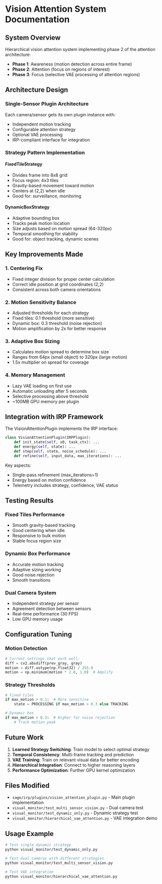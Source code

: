 # Vision Attention System Documentation

## System Overview
Hierarchical vision attention system implementing phase 2 of the attention architecture:
- **Phase 1**: Awareness (motion detection across entire frame)
- **Phase 2**: Attention (focus on regions of interest)
- **Phase 3**: Focus (selective VAE processing of attention regions)

## Architecture Design

### Single-Sensor Plugin Architecture
Each camera/sensor gets its own plugin instance with:
- Independent motion tracking
- Configurable attention strategy
- Optional VAE processing
- IRP-compliant interface for integration

### Strategy Pattern Implementation

#### FixedTileStrategy
- Divides frame into 8x8 grid
- Focus region: 4x3 tiles
- Gravity-based movement toward motion
- Centers at (2,2) when idle
- Good for: surveillance, monitoring

#### DynamicBoxStrategy  
- Adaptive bounding box
- Tracks peak motion location
- Size adjusts based on motion spread (64-320px)
- Temporal smoothing for stability
- Good for: object tracking, dynamic scenes

## Key Improvements Made

### 1. Centering Fix
- Fixed integer division for proper center calculation
- Correct idle position at grid coordinates (2,2)
- Consistent across both camera orientations

### 2. Motion Sensitivity Balance
- Adjusted thresholds for each strategy
- Fixed tiles: 0.1 threshold (more sensitive)
- Dynamic box: 0.3 threshold (noise rejection)
- Motion amplification by 2x for better response

### 3. Adaptive Box Sizing
- Calculates motion spread to determine box size
- Ranges from 64px (small object) to 320px (large motion)
- 1.5x multiplier on spread for coverage

### 4. Memory Management
- Lazy VAE loading on first use
- Automatic unloading after 5 seconds
- Selective processing above threshold
- ~100MB GPU memory per plugin

## Integration with IRP Framework

The VisionAttentionPlugin implements the IRP interface:
```python
class VisionAttentionPlugin(IRPPlugin):
    def init_state(self, x0, task_ctx): ...
    def energy(self, state): ...
    def step(self, state, noise_schedule): ...
    def refine(self, input_data, max_iterations): ...
```

Key aspects:
- Single-pass refinement (max_iterations=1)
- Energy based on motion confidence
- Telemetry includes strategy, confidence, VAE status

## Testing Results

### Fixed Tiles Performance
- Smooth gravity-based tracking
- Good centering when idle
- Responsive to bulk motion
- Stable focus region size

### Dynamic Box Performance
- Accurate motion tracking
- Adaptive sizing working
- Good noise rejection
- Smooth transitions

### Dual Camera System
- Independent strategy per sensor
- Agreement detection between sensors
- Real-time performance (30 FPS)
- Low GPU memory usage

## Configuration Tuning

### Motion Detection
```python
# Current settings that work well:
diff = cv2.absdiff(prev_gray, gray)
motion = diff.astype(np.float32) / 255.0
motion = np.minimum(motion * 2.0, 1.0)  # Amplify
```

### Strategy Thresholds
```python
# Fixed tiles
if max_motion > 0.1:  # More sensitive
    state = PROCESSING if max_motion > 0.3 else TRACKING

# Dynamic box  
if max_motion > 0.3:  # Higher for noise rejection
    # Track motion peak
```

## Future Work
1. **Learned Strategy Switching**: Train model to select optimal strategy
2. **Temporal Consistency**: Multi-frame tracking and prediction
3. **VAE Training**: Train on relevant visual data for better encoding
4. **Hierarchical Integration**: Connect to higher reasoning layers
5. **Performance Optimization**: Further GPU kernel optimization

## Files Modified
- `sage/irp/plugins/vision_attention_plugin.py` - Main plugin implementation
- `visual_monitor/test_multi_sensor_vision.py` - Dual camera test
- `visual_monitor/test_dynamic_only.py` - Dynamic strategy test
- `visual_monitor/hierarchical_vae_attention.py` - VAE integration demo

## Usage Example
```bash
# Test single dynamic strategy
python visual_monitor/test_dynamic_only.py

# Test dual cameras with different strategies  
python visual_monitor/test_multi_sensor_vision.py

# Test VAE integration
python visual_monitor/hierarchical_vae_attention.py
```